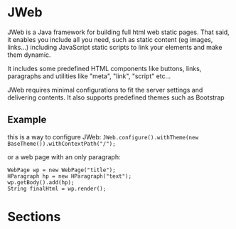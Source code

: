 # JWeb

JWeb is a Java framework for building full html web static pages. That said, it enables you include all you need, such as static content (eg images, links...) including JavaScript static scripts to link your elements and make them dynamic.

It includes some predefined HTML components like buttons, links, paragraphs and utilities like "meta", "link", "script" etc...

JWeb requires minimal configurations to fit the server settings and delivering contents. It also supports predefined themes such as Bootstrap

## Example

this is a way to configure JWeb:
`JWeb.configure().withTheme(new BaseTheme()).withContextPath("/");`

or a web page with an only paragraph:
```
WebPage wp = new WebPage("title");
HParagraph hp = new HParagraph("text");
wp.getBody().add(hp);
String finalHtml = wp.render();
```

# Sections

